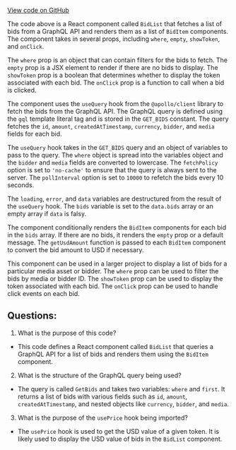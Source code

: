 [View code on GitHub](zoo-labs/zoo/blob/master/core/src/marketplace/BidList.tsx)

The code above is a React component called `BidList` that fetches a list of bids from a GraphQL API and renders them as a list of `BidItem` components. The component takes in several props, including `where`, `empty`, `showToken`, and `onClick`. 

The `where` prop is an object that can contain filters for the bids to fetch. The `empty` prop is a JSX element to render if there are no bids to display. The `showToken` prop is a boolean that determines whether to display the token associated with each bid. The `onClick` prop is a function to call when a bid is clicked.

The component uses the `useQuery` hook from the `@apollo/client` library to fetch the bids from the GraphQL API. The GraphQL query is defined using the `gql` template literal tag and is stored in the `GET_BIDS` constant. The query fetches the `id`, `amount`, `createdAtTimestamp`, `currency`, `bidder`, and `media` fields for each bid.

The `useQuery` hook takes in the `GET_BIDS` query and an object of variables to pass to the query. The `where` object is spread into the variables object and the `bidder` and `media` fields are converted to lowercase. The `fetchPolicy` option is set to `'no-cache'` to ensure that the query is always sent to the server. The `pollInterval` option is set to `10000` to refetch the bids every 10 seconds.

The `loading`, `error`, and `data` variables are destructured from the result of the `useQuery` hook. The `bids` variable is set to the `data.bids` array or an empty array if `data` is falsy.

The component conditionally renders the `BidItem` components for each bid in the `bids` array. If there are no bids, it renders the `empty` prop or a default message. The `getUsdAmount` function is passed to each `BidItem` component to convert the bid amount to USD if necessary.

This component can be used in a larger project to display a list of bids for a particular media asset or bidder. The `where` prop can be used to filter the bids by media or bidder ID. The `showToken` prop can be used to display the token associated with each bid. The `onClick` prop can be used to handle click events on each bid.
## Questions: 
 1. What is the purpose of this code?
- This code defines a React component called `BidList` that queries a GraphQL API for a list of bids and renders them using the `BidItem` component.

2. What is the structure of the GraphQL query being used?
- The query is called `GetBids` and takes two variables: `where` and `first`. It returns a list of bids with various fields such as `id`, `amount`, `createdAtTimestamp`, and nested objects like `currency`, `bidder`, and `media`.

3. What is the purpose of the `usePrice` hook being imported?
- The `usePrice` hook is used to get the USD value of a given token. It is likely used to display the USD value of bids in the `BidList` component.